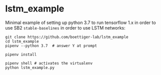 # lstm_example

Minimal example of setting up python 3.7 to run tensorflow 1.x in order to use SB2 `stable-baselines` in order to use LSTM networks:

```
git clone https://github.com/boettiger-lab/lstm_example
cd lstm_example
pipenv --python 3.7  # answer Y at prompt

pipenv install

pipenv shell # activates the virtualenv
python lstm_example.py
```

